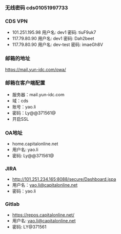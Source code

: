 ### 无线密码  cds01051997733


### CDS VPN
+ 101.251.195.98  用户名: dev1   密码: tiuF9uk7
+ 117.79.80.90    用户名: dev1   密码: Dah2beet
+ 117.79.80.90    用户名: dev-test   密码: imaeGh8V


### 邮箱的地址

https://mail.yun-idc.com/owa/


### 邮箱在客户端配置

+ 服务器：mail.yun-idc.com
+ 域：cds
+ 账号：yao.li
+ 密码：Ly@@371561@
+ 开启SSL


### OA地址

+ home.capitalonline.net
+ 用户名: yao.li
+ 密码: Ly@@371561@


### JIRA

+ http://101.251.234.165:8088/secure/Dashboard.jspa
+ 用户名：yao.li@capitalonline.net
+ 密码：yao.li


### Gitlab

+ https://repos.capitalonline.net/
+ 用户名: yao.li@capitalonline.net
+ 密码: LY@371561
